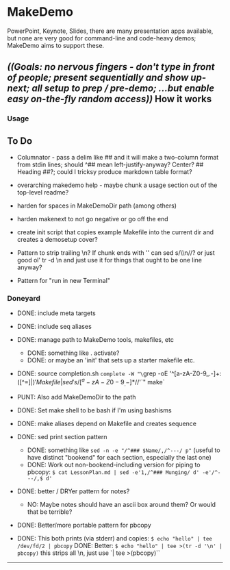 MakeDemo
========
PowerPoint, Keynote, Slides, there are many presentation apps available, but none are very good for command-line and code-heavy demos; MakeDemo aims to support these.

_((Goals: no nervous fingers - don't type in front of people; present sequentially and show up-next; all setup to prep / pre-demo; ...but enable easy on-the-fly random access))_
How it works
------------

### Usage


####  

To Do
-----
- Columnator - pass a delim like ## and it will make a two-column format from stdin lines; should ^## mean left-justify-anyway?  Center?  ## Heading ##?; could I tricksy produce markdown table format?

- overarching makedemo help - maybe chunk a usage section out of the top-level readme?
- harden for spaces in MakeDemoDir path (among others)
- harden makenext to not go negative or go off the end

- create init script that copies example Makefile into the current dir and creates a demosetup cover?

- Pattern to strip trailing \n?  If chunk ends with '\' can sed s/\\\n//?  or just good ol' tr -d \n and just use it for things that ought to be one line anyway?
- Pattern for "run in new Terminal"

### Doneyard
- DONE: include meta targets
- DONE: include seq aliases

- DONE: manage path to MakeDemo tools, makefiles, etc
  - DONE: something like . activate?
  - DONE: or maybe an 'init' that sets up a starter makefile etc.
- DONE: source completion.sh
  `complete -W "\`grep -oE '^[a-zA-Z0-9_.-]+:([^=]|$)' Makefile | sed 's/[^a-zA-Z0-9_.-]*$//'\`" make`
- PUNT: Also add MakeDemoDir to the path

- DONE: Set make shell to be bash if I'm using bashisms

- DONE: make aliases depend on Makefile and creates sequence
- DONE: sed print section pattern
  - DONE: something like `sed -n -e "/^### $Name/,/^---/ p"`  (useful to have distinct "bookend" for each section, especially the last one)
  - DONE: Work out non-bookend-including version for piping to pbcopy:
    `$ cat LessonPlan.md | sed -e'1,/^### Munging/ d' -e'/^---/,$ d'`
- DONE: better / DRYer pattern for notes?
  - NO: Maybe notes should have an ascii box around them?  Or would that be terrible?

- DONE: Better/more portable pattern for pbcopy
- DONE: This both prints (via stderr) and copies:
  `$ echo "hello" | tee /dev/fd/2 | pbcopy`
  DONE: Better: `$ echo "hello" | tee >(tr -d '\n' | pbcopy)` this strips all \n, just use `| tee >(pbcopy)``

---
